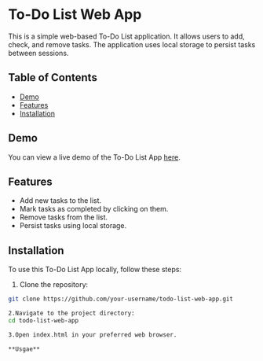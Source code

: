 # To-Do List Web App

This is a simple web-based To-Do List application. It allows users to add, check, and remove tasks. The application uses local storage to persist tasks between sessions.

## Table of Contents

- [Demo](#demo)
- [Features](#features)
- [Installation](#installation)

## Demo

You can view a live demo of the To-Do List App [here](#).

## Features

- Add new tasks to the list.
- Mark tasks as completed by clicking on them.
- Remove tasks from the list.
- Persist tasks using local storage.

## Installation

To use this To-Do List App locally, follow these steps:

1. Clone the repository:

```bash
git clone https://github.com/your-username/todo-list-web-app.git

2.Navigate to the project directory:
cd todo-list-web-app

3.Open index.html in your preferred web browser.

**Usgae**

